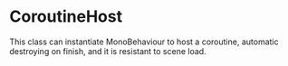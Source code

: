# CoroutineHost

This class can instantiate MonoBehaviour to host a coroutine, automatic destroying on finish, and it is resistant to scene load.